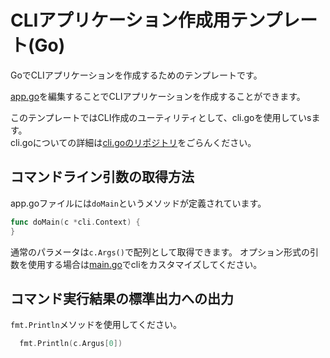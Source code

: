 # CLIアプリケーション作成用テンプレート(Go)

GoでCLIアプリケーションを作成するためのテンプレートです。

[app.go](app.go)を編集することでCLIアプリケーションを作成することができます。

このテンプレートではCLI作成のユーティリティとして、cli.goを使用していsます。  
cli.goについての詳細は[cli.goのリポジトリ](https://github.com/codegangsta/cli)をごらんください。

## コマンドライン引数の取得方法
app.goファイルには`doMain`というメソッドが定義されています。

``` go
func doMain(c *cli.Context) {
}
```

通常のパラメータは`c.Args()`で配列として取得できます。
オプション形式の引数を使用する場合は[main.go](main.rb)でcliをカスタマイズしてください。

## コマンド実行結果の標準出力への出力
`fmt.Println`メソッドを使用してください。

``` go
  fmt.Println(c.Argus[0])
```
